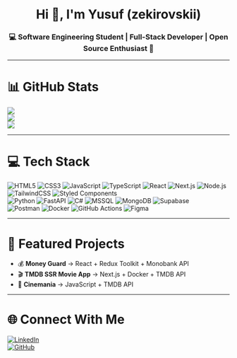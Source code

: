 <!-- Profil banner ya da gif koyabilirsin -->
<h1 align="center">Hi 👋, I'm Yusuf (zekirovskii)</h1>
<h3 align="center">💻 Software Engineering Student | Full-Stack Developer | Open Source Enthusiast 🚀</h3>

---

# 📊 GitHub Stats
<!-- GitHub stats from https://github.com/anuraghazra/github-readme-stats -->
![](https://github-readme-stats.vercel.app/api?username=zekirovskii&theme=radical&hide_border=false&include_all_commits=true&count_private=true)<br/>
![](https://github-readme-streak-stats.herokuapp.com/?user=zekirovskii&theme=radical&hide_border=false)<br/>
![](https://github-readme-stats.vercel.app/api/top-langs/?username=zekirovskii&theme=radical&hide_border=false&layout=compact)

---

# 💻 Tech Stack
![HTML5](https://img.shields.io/badge/html5-%23E34F26.svg?style=for-the-badge&logo=html5&logoColor=white)
![CSS3](https://img.shields.io/badge/css3-%231572B6.svg?style=for-the-badge&logo=css3&logoColor=white)
![JavaScript](https://img.shields.io/badge/javascript-%23323330.svg?style=for-the-badge&logo=javascript&logoColor=%23F7DF1E)
![TypeScript](https://img.shields.io/badge/typescript-%23007ACC.svg?style=for-the-badge&logo=typescript&logoColor=white)
![React](https://img.shields.io/badge/react-%2320232a.svg?style=for-the-badge&logo=react&logoColor=%2361DAFB)
![Next.js](https://img.shields.io/badge/next.js-000000?style=for-the-badge&logo=nextdotjs&logoColor=white)
![Node.js](https://img.shields.io/badge/node.js-6DA55F?style=for-the-badge&logo=node.js&logoColor=white)
![TailwindCSS](https://img.shields.io/badge/tailwindcss-%2338B2AC.svg?style=for-the-badge&logo=tailwind-css&logoColor=white)
![Styled Components](https://img.shields.io/badge/styled--components-DB7093?style=for-the-badge&logo=styled-components&logoColor=white)<br/>
![Python](https://img.shields.io/badge/python-3670A0?style=for-the-badge&logo=python&logoColor=ffdd54)
![FastAPI](https://img.shields.io/badge/FastAPI-005571?style=for-the-badge&logo=fastapi&logoColor=white)
![C#](https://img.shields.io/badge/c%23-%23239120.svg?style=for-the-badge&logo=c-sharp&logoColor=white)
![MSSQL](https://img.shields.io/badge/Microsoft%20SQL%20Server-CC2927?style=for-the-badge&logo=microsoftsqlserver&logoColor=white)
![MongoDB](https://img.shields.io/badge/MongoDB-%234ea94b.svg?style=for-the-badge&logo=mongodb&logoColor=white)
![Supabase](https://img.shields.io/badge/Supabase-3ECF8E?style=for-the-badge&logo=supabase&logoColor=white)<br/>
![Postman](https://img.shields.io/badge/Postman-FF6C37?style=for-the-badge&logo=postman&logoColor=white)
![Docker](https://img.shields.io/badge/docker-%230db7ed.svg?style=for-the-badge&logo=docker&logoColor=white)
![GitHub Actions](https://img.shields.io/badge/github%20actions-%232671E5.svg?style=for-the-badge&logo=githubactions&logoColor=white)
![Figma](https://img.shields.io/badge/figma-%23F24E1E.svg?style=for-the-badge&logo=figma&logoColor=white)

---

# 🚀 Featured Projects
- 💰 **Money Guard** → React + Redux Toolkit + Monobank API 
- 🎬 **TMDB SSR Movie App** → Next.js + Docker + TMDB API  
- 🎥 **Cinemania** → JavaScript + TMDB API  


---

# 🌐 Connect With Me
[![LinkedIn](https://img.shields.io/badge/linkedin-%230077B5.svg?style=for-the-badge&logo=linkedin&logoColor=white)](www.linkedin.com/in/yusuf-sengoz)   
[![GitHub](https://img.shields.io/badge/GitHub-%23121011.svg?style=for-the-badge&logo=github&logoColor=white)](https://github.com/zekirovskii)
